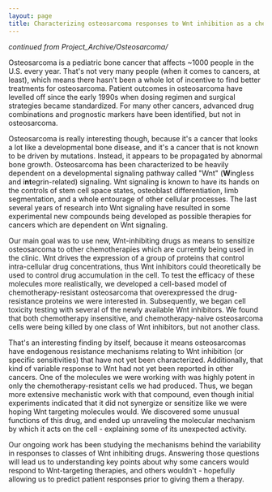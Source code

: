 ```yaml
---
layout: page
title: Characterizing osteosarcoma responses to Wnt inhibition as a chemotherapeutic measure
---
```

<em> continued from Project_Archive/Osteosarcoma/</em>

Osteosarcoma is a pediatric bone cancer that affects ~1000 people in the U.S. every year. That's not very many people (when it comes to cancers, at least), which means there hasn't been a whole lot of incentive to find better treatments for osteosarcoma. Patient outcomes in osteosarcoma have levelled off since the early 1990s when dosing regimen and surgical strategies became standardized. For many other cancers, advanced drug combinations and prognostic markers have been identified, but not in osteosarcoma.

Osteosarcoma is really interesting though, because it's a cancer that looks a lot like a developmental bone disease, and it's a cancer that is not known to be driven by mutations. Instead, it appears to be propagated by abnormal bone growth. Osteosarcoma has been characterized to be heavily dependent on a developmental signaling pathway called "Wnt" (<strong>W</strong>ingless and i<strong>nt</strong>egrin-related) signaling. Wnt signaling is known to have its hands on the controls of stem cell space states, osteoblast differentiation, limb segmentation, and a whole entourage of other cellular processes. The last several years of research into Wnt signaling have resulted in some experimental new compounds being developed as possible therapies for cancers which are dependent on Wnt signaling.

Our main goal was to use new, Wnt-inhibiting drugs as means to sensitize osteosarcoma to other chemotherapies which are currently being used in the clinic. Wnt drives the expression of a group of proteins that control intra-cellular drug concentrations, thus Wnt inhibitors could theoretically be used to control drug accumulation in the cell. To test the efficacy of these molecules more realistically, we developed a cell-based model of chemotherapy-resistant osteosarcoma that overexpressed the drug-resistance proteins we were interested in. Subsequently, we began cell toxicity testing with several of the newly available Wnt inhibitors. We found that both chemotherapy insensitive, and chemotherapy-naive osteosarcoma cells were being killed by one class of Wnt inhibitors, but not another class.

That's an interesting finding by itself, because it means osteosarcomas have endogenous resistance mechanisms relating to Wnt inhibition (or specific sensitivities) that have not yet been characterized. Additionally, that kind of variable response to Wnt had not yet been reported in other cancers. One of the molecules we were working with was highly potent in only the chemotherapy-resistant cells we had produced. Thus, we began more extensive mechanistic work with that compound, even though initial experiments indicated that it did not synergize or sensitize like we were hoping Wnt targeting molecules would. We discovered some unusual functions of this drug, and ended up unraveling the molecular mechanism by which it acts on the cell - explaining some of its unexpected activity.

Our ongoing work has been studying the mechanisms behind the variability in responses to classes of Wnt inhibiting drugs. Answering those questions will lead us to understanding key points about why some cancers would respond to Wnt-targeting therapies, and others wouldn't - hopefully allowing us to predict patient responses prior to giving them a therapy.
